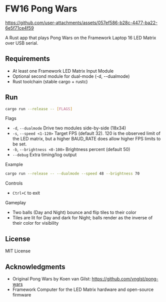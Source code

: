    # FW16 Pong Wars

https://github.com/user-attachments/assets/057ef586-b28c-4477-ba22-6e5f71ce4f59

A Rust app that plays Pong Wars on the Framework Laptop 16 LED Matrix over USB serial.

## Requirements

- At least one Framework LED Matrix Input Module
- Optional second module for dual-mode (-d, --dualmode)
- Rust toolchain (stable cargo + rustc)

## Run

```bash
cargo run --release -- [FLAGS]
```

Flags

- `-d`, `--dualmode`  Drive two modules side-by-side (18x34)
- `-s`, `--speed <1-120>`  Target FPS (default 32). 120 is the observed limit of the LED matrix, but a higher BAUD_RATE does allow higher FPS limits to be set.
- `-b`, `--brightness <0-100>`  Brightness percent (default 50)
- `--debug`  Extra timing/log output

Example

```bash
cargo run --release -- --dualmode --speed 48 --brightness 70
```

Controls

- `Ctrl+C` to exit

Gameplay

- Two balls (Day and Night) bounce and flip tiles to their color
- Tiles are lit for Day and dark for Night; balls render as the inverse of their color for visibility

## License

MIT License

## Acknowledgments

- Original Pong Wars by Koen van Gilst: https://github.com/vnglst/pong-wars
- Framework Computer for the LED Matrix hardware and open-source firmware
